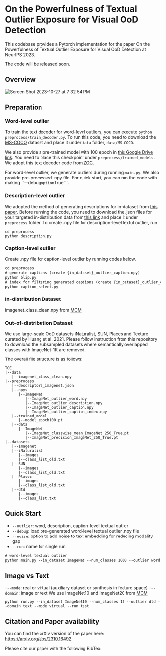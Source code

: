 # On the Powerfulness of Textual Outlier Exposure for Visual OoD Detection

This codebase provides a Pytorch implementation for the paper On the Powerfulness of Textual Outlier Exposure for Visual OoD Detection at NeurIPS 2023.

The code will be released soon.

## Overview
![Screen Shot 2023-10-27 at 7 32 54 PM](https://github.com/wiarae/TOE/assets/47803158/f718e169-e3e9-4955-bf25-d2842bb93f2e)

## Preparation 

### Word-level outlier
To train the text decoder for word-level outliers, you can execute ```python preprocess/train_decoder.py```. 
To run this code, you need to download the [MS-COCO](https://cocodataset.org/#home) dataset and place it under ```data``` folder, ```data/MS-COCO```.

We also provide a pre-trained model with 100 epoch in [this Google Drive link](https://drive.google.com/file/d/1712GPwiA3gBIZh725JR8NrgB4F0MaWa2/view?usp=sharing). You need to place this checkpoint under ```preprocess/trained_models```.
We adopt this text decoder code from [ZOC](https://github.com/sesmae/ZOC).

For word-level outlier, we generate outliers during running ```main.py```. We also provide pre-processed .npy file. For quick start, you can run the code with making ``--debug``` option ```True```.  
### Description-level outlier 

We adopted the method of generating descriptions for in-dataset from [this paper](https://github.com/sachit-menon/classify_by_description_release).
Before running the code, you need to download the .json files for your targeted in-distribution data from [this link](https://github.com/sachit-menon/classify_by_description_release/tree/master) and place it under ```preprocess``` folder.
To create .npy file for description-level textul outlier, run 
```
cd preprocess
python description.py
```

### Caption-level outlier

Create .npy file for caption-level outlier by running codes below.

```diff
cd preprocess
# generate captions (create {in_dataset}_outlier_caption.npy)
python blip.py
# index for filtering generated captions (create {in_dataset}_outlier_caption_index.npy)
python caption_select.py
```
### In-distribution Dataset
imagenet_class_clean.npy from [MCM](https://github.com/deeplearning-wisc/MCM)

### Out-of-distribution Dataset 
We use large-scale OoD datasets iNaturalist, SUN, Places and Texture curated by Huang et al. 2021. Please follow instruction from this repository to download the subsampled datasets where semantically overlapped classes with ImageNet-1K are removed. 

The overall file structure is as follows: 
```
TOE
|--data
   |--imagenet_class_clean.npy
|--preprocess
   |--descriptors_imagenet.json
   |--npys
      |--ImageNet
         |--ImageNet_outlier_word.npy
         |--ImageNet_outlier_description.npy
         |--ImageNet_outlier_caption.npy
         |--ImageNet_outlier_caption_index.npy
   |--trained_model
      |--model_epoch100.pt
   |--data
      |--ImageNet
         |--ImageNet_classwise_mean_ImageNet_250_True.pt
         |--ImageNet_precision_ImageNet_250_True.pt
|--datasets
   |--Imagenet
   |--iNaturalist
      |--images
      |--class_list_old.txt
   |--SUN
      |--images
      |--class_list_old.txt
   |--Places
      |--images
      |--class_list_old.txt
   |--dtd
      |--images
      |--class_list.txt
```

## Quick Start 
- ```--outlier```: word, description, caption-level textual outlier
- ```--debug```: load pre-generated word-level textual outlier .npy file
- ```--noise```: option to add noise to text embedding for reducing modality gap
- ```--run```: name for single run 

```diff
# word-level textual outlier
python main.py --in_dataset ImageNet --num_classes 1000 --outlier word --run test 
```
## Image vs Text
-```--mode```: real or virtual (auxiliary dataset or synthesis in feature space)
-```--domain```: image or text
We use ImageNet10 and ImageNet20 from [MCM](https://github.com/deeplearning-wisc/MCM)
```
python run.py --in_dataset ImageNet10 --num_classes 10 --outlier dtd --domain text --mode virtual --run test 
```

## Citation and Paper availability
You can find the arXiv version of the paper here: https://arxiv.org/abs/2310.16492

Please cite our paper with the following BibTex:
```

```
